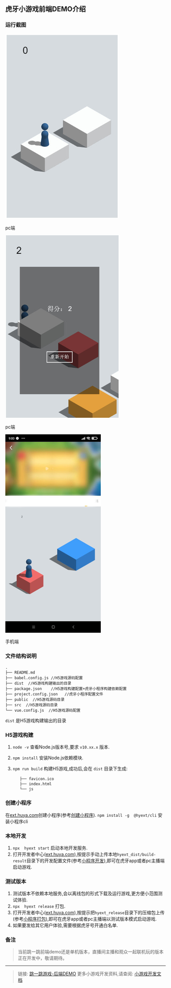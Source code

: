 ## 虎牙小游戏前端DEMO介绍
### 运行截图
![pc端](./screenshot/pc.jpg)

pc端

![pc端](./screenshot/pc2.jpg)

pc端

![手机端](./screenshot/mobile.jpg)

手机端

### 文件结构说明
```
.
├── README.md 
├── babel.config.js //H5游戏源码配置
├── dist  //H5游戏构建输出的目录
├── package.json    //H5游戏构建配置+虎牙小程序构建依赖配置
├── project.config.json   //虎牙小程序配置文件
├── public  //H5游戏源码目录
├── src  //H5游戏源码目录
└── vue.config.js  //H5游戏源码配置

```

`dist` 是H5游戏构建输出的目录

### H5游戏构建

1. `node -v` 查看Node.js版本号,要求 `v10.xx.x` 版本.
2. `npm install` 安装Node.js依赖模块.
3. `npm run build` 构建H5游戏,成功后,会在 `dist` 目录下生成:
   
    ```
       ├── favicon.ico
       ├── index.html
       └── js
    ```
### 创建小程序
在[ext.huya.com](https://ext.huya.com/)创建小程序(参考[创建小程序](https://dev.huya.com/docs/#/ems?id=_1-%e5%88%9b%e5%bb%ba%e5%b0%8f%e7%a8%8b%e5%ba%8f)).
`npm install -g  @hyext/cli` 安装小程序cli

### 本地开发
1. `npx  hyext start` 启动本地开发服务.
2. 打开开发者中心([ext.huya.com](https://ext.huya.com/)),按提示手动上传本地`hyext_dist/build-result`目录下的开发配置文件(参考[小程序开发](https://dev.huya.com/docs/#/hyext-cli?id=%e5%bc%80%e5%8f%91)),即可在虎牙app或者pc主播端启动游戏.

### 测试版本
1. 测试版本不依赖本地服务,会以离线包的形式下载及运行游戏,更方便小范围测试体验.
2. `npx  hyext release` 打包.
3. 打开开发者中心([ext.huya.com](https://ext.huya.com/)),按提示把`hyext_release`目录下的压缩包上传(参考[小程序打包](https://dev.huya.com/docs/#/hyext-cli?id=%e6%89%93%e5%8c%85)),即可在虎牙app或者pc主播端以测试版本模式启动游戏.
4. 如果要发给其它用户体验,需要根据虎牙号开通白名单.

### 备注
> 当前跳一跳前端demo还是单机版本，直播间主播和观众一起联机玩的版本正在开发中，敬请期待。

---
> 链接: [跳一跳游戏-后端DEMO](https://github.com/huya-ext/miniapp/tree/master/examples/game-jump-server-demo)
> 更多小游戏开发资料,请查阅: [小游戏开发文档](https://github.com/huya-ext/miniapp/blob/master/doc/game.md)